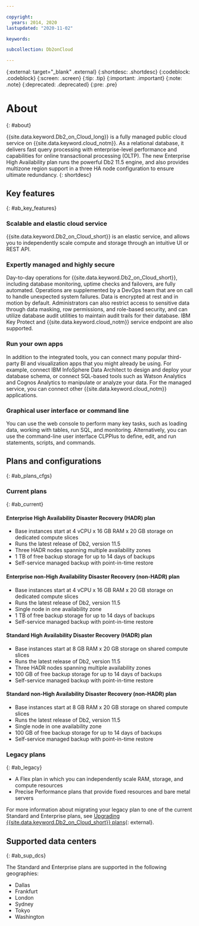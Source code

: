 ```yaml
---

copyright:
  years: 2014, 2020
lastupdated: "2020-11-02"

keywords: 

subcollection: Db2onCloud

---
```


<!-- Attribute definitions --> 
{:external: target="_blank" .external}
{:shortdesc: .shortdesc}
{:codeblock: .codeblock}
{:screen: .screen}
{:tip: .tip}
{:important: .important}
{:note: .note}
{:deprecated: .deprecated}
{:pre: .pre}

# About
{: #about}

{{site.data.keyword.Db2_on_Cloud_long}} is a fully managed public cloud service on {{site.data.keyword.cloud_notm}}. As a relational database, it delivers fast query processing with enterprise-level performance and capabilities for online transactional processing (OLTP). The new Enterprise High Availability plan runs the powerful Db2 11.5 engine, and also provides multizone region support in a three HA node configuration to ensure ultimate redundancy.
{: shortdesc}

## Key features
{: #ab_key_features}

### Scalable and elastic cloud service

{{site.data.keyword.Db2_on_Cloud_short}} is an elastic service, and allows you to independently scale compute and storage through an intuitive UI or REST API.

### Expertly managed and highly secure

Day-to-day operations for {{site.data.keyword.Db2_on_Cloud_short}}, including database monitoring, uptime checks and failovers, are fully automated. Operations are supplemented by a DevOps team that are on call to handle unexpected system failures. Data is encrypted at rest and in motion by default. Administrators can also restrict access to sensitive data through data masking, row permissions, and role-based security, and can utilize database audit utilities to maintain audit trails for their database. IBM Key Protect and {{site.data.keyword.cloud_notm}} service endpoint are also supported.

### Run your own apps

In addition to the integrated tools, you can connect many popular third-party BI and visualization apps that you might already be using. For example, connect IBM InfoSphere Data Architect to design and deploy your database schema, or connect SQL-based tools such as Watson Analytics and Cognos Analytics to manipulate or analyze your data. For the managed service, you can connect other {{site.data.keyword.cloud_notm}} applications.

### Graphical user interface or command line

You can use the web console to perform many key tasks, such as loading data, working with tables, run SQL, and monitoring. Alternatively, you can use the command-line user interface CLPPlus to define, edit, and run statements, scripts, and commands.

## Plans and configurations
{: #ab_plans_cfgs}

### Current plans
{: #ab_current}

#### Enterprise High Availability Disaster Recovery (HADR) plan

- Base instances start at 4 vCPU x 16 GB RAM x 20 GB storage on dedicated compute slices
- Runs the latest release of Db2, version 11.5
- Three HADR nodes spanning multiple availability zones
- 1 TB of free backup storage for up to 14 days of backups
- Self-service managed backup with point-in-time restore

#### Enterprise non-High Availability Disaster Recovery (non-HADR) plan

- Base instances start at 4 vCPU x 16 GB RAM x 20 GB storage on dedicated compute slices
- Runs the latest release of Db2, version 11.5
- Single node in one availability zone
- 1 TB of free backup storage for up to 14 days of backups
- Self-service managed backup with point-in-time restore

#### Standard High Availability Disaster Recovery (HADR) plan

- Base instances start at 8 GB RAM x 20 GB storage on shared compute slices
- Runs the latest release of Db2, version 11.5
- Three HADR nodes spanning multiple availability zones
- 100 GB of free backup storage for up to 14 days of backups
- Self-service managed backup with point-in-time restore

#### Standard non-High Availability Disaster Recovery (non-HADR) plan

- Base instances start at 8 GB RAM x 20 GB storage on shared compute slices
- Runs the latest release of Db2, version 11.5
- Single node in one availability zone
- 100 GB of free backup storage for up to 14 days of backups
- Self-service managed backup with point-in-time restore

### Legacy plans
{: #ab_legacy}

- A Flex plan in which you can independently scale RAM, storage, and compute resources
- Precise Performance plans that provide fixed resources and bare metal servers

For more information about migrating your legacy plan to one of the current Standard and Enterprise plans, see [Upgrading {{site.data.keyword.Db2_on_Cloud_short}} plans](/docs/Db2onCloud?topic=Db2onCloud-upgrade_plans){: external}.

## Supported data centers
{: #ab_sup_dcs}

The Standard and Enterprise plans are supported in the following geographies:
- Dallas
- Frankfurt
- London
- Sydney
- Tokyo
- Washington

<!--

## Plans and configurations
{: #plans_cfgs}

You can choose a {{site.data.keyword.Db2_on_Cloud_short}} plan that is configured and optimized for the work that you need to do:
{: shortdesc}

   * A Flex plan (recommended) in which you can independently scale RAM, storage, and compute resources
   * Precise Performance plans that provide fixed resources and bare metal servers
   * Each plan can be configured for high availability and Oracle compatibility.

For heavy analytics or warehousing workloads, consider [{{site.data.keyword.dashdblong}}](https://www.ibm.com/cloud/db2-warehouse-on-cloud){:external}.

If you don't see a configuration in the catalog that you need, contact [{{site.data.keyword.IBM_notm}} Sales](https://www.ibm.com/connect/ibm/us/en/?lnk=fcw){:external} to discuss other options.

## Pricing
{: #pricing}

Prices are stated in monthly terms (for example, $189 USD per month) for an activated service. 

If the activated service is terminated before the month ends, the monthly price reflects the portion of the month during which the service remained activated.

### Billing examples
{: #billing_examples}

In the following billing examples, an example plan charge of $189 USD per month is used.

**Example 1: Monthly billing**

While the service remains activated for each monthly billing period, a charge of $189 USD per month is billed even if the service sits idle.

**Example 2: Daily billing**

Billing for Flex plans is based on peak daily usage. For example, if you scale up from 2 to 8 cores for one hour of a day, you are billed for 8 cores for only that day, and 2 cores for all of the other days of the month.

**Example 3: Prorated billing**

If an activated service with a monthly charge of $189 USD per month was used for 20 days out of the 30 days in the month before the service was terminated, the bill for the usage would be $189 USD x 20/30 = $126 USD.
-->

